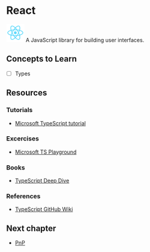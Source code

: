 # React
<img alt="JS Logo" src="../assets/react-logo.png" width="48"> A JavaScript library for building user interfaces.

## Concepts to Learn
  - [ ] Types


## Resources

### Tutorials
  * [Microsoft TypeScript tutorial](https://www.typescriptlang.org/docs/tutorial.html)

### Excercises
  * [Microsoft TS Playground](https://www.typescriptlang.org/play/index.html)

### Books
  * [TypeScript Deep Dive](https://github.com/basarat/typescript-book)

### References
  * [TypeScript GitHub Wiki](https://github.com/Microsoft/TypeScript/wiki)

## Next chapter
  * [PnP](../PnP/patterns-and-practices.md)